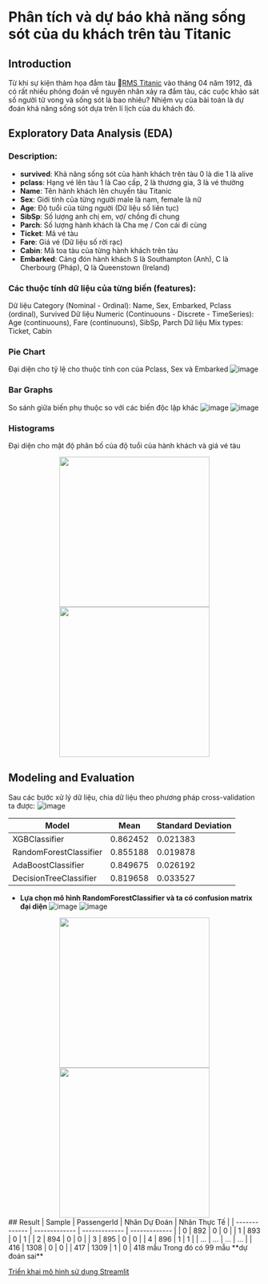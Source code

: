 # Phân tích và dự báo khả năng sống sót của du khách trên tàu Titanic
## Introduction
Từ khi sự kiện thảm họa đắm tàu 🚢[RMS Titanic](https://en.wikipedia.org/wiki/Sinking_of_the_Titanic) vào tháng 04 năm 1912, đã có rất nhiều phỏng đoán về nguyên nhân xảy ra đắm tàu, các cuộc khảo sát số người tử vong và sống sót là bao nhiêu?
Nhiệm vụ của bài toán là dự đoán khả năng sống sót dựa trên lí lịch của du khách đó.
## Exploratory Data Analysis (EDA)
### Description:
- **survived**: Khả năng sống sót của hành khách trên tàu 0 là die 1 là alive <br/>
- **pclass**: Hạng vé lên tàu 1 là Cao cấp, 2 là thương gia, 3 là vé thường <br/>
- **Name**: Tên hành khách lên chuyến tàu Titanic <br/>
- **Sex**: Giới tính của từng người male là nam, female là nữ <br/>
- **Age**: Độ tuổi của từng người (Dữ liệu số liên tục) <br/>
- **SibSp**: Số lượng anh chị em, vợ/ chồng đi chung <br/>
- **Parch**: Số lượng hành khách là Cha mẹ / Con cái đi cùng <br/>
- **Ticket**: Mã vé tàu <br/>
- **Fare**: Giá vé (Dữ liệu số rời rạc) <br/>
- **Cabin**: Mã toa tàu của từng hành khách trên tàu <br/>
- **Embarked**: Cảng đón hành khách S là Southampton (Anh), C là Cherbourg (Pháp), Q là Queenstown (Ireland) <br/>
### Các thuộc tính dữ liệu của từng biến (features):
Dữ liệu Category (Nominal - Ordinal): Name, Sex, Embarked, Pclass (ordinal), Survived
Dữ liệu Numeric (Continuouns - Discrete - TimeSeries): Age (continuouns), Fare (continuouns), SibSp, Parch
Dữ liệu Mix types: Ticket, Cabin
### Pie Chart
Đại diện cho tỷ lệ cho thuộc tính con của Pclass, Sex và Embarked
![image](https://github.com/user-attachments/assets/fd4883ae-f2be-452f-9577-d42e54f7c881)
### Bar Graphs
So sánh giữa biến phụ thuộc so với các biến độc lập khác
![image](https://github.com/user-attachments/assets/394989c1-8e38-449d-813d-15d32b474b8e)
![image](https://github.com/user-attachments/assets/35a9a01f-9c7a-4137-8988-95a9d7d04faf)
### Histograms
Đại diện cho mật độ phân bố của độ tuổi của hành khách và giá vé tàu <br/>
<div align="center">
  <a href="https://github.com/user-attachments/assets/2c0a17e9-aa0c-4862-9f01-b223e92ad2e5">
  <img height=300 src="https://github.com/user-attachments/assets/2c0a17e9-aa0c-4862-9f01-b223e92ad2e5" />
</a>
  <a href="https://github.com/user-attachments/assets/37be7c4a-1c27-4319-bacc-0c2b14b78499">
    <img height=300 src="https://github.com/user-attachments/assets/37be7c4a-1c27-4319-bacc-0c2b14b78499" />
  </a>
</div>

## Modeling and Evaluation
Sau các bước xử lý dữ liệu, chia dữ liệu theo phương pháp cross-validation ta được:
![image](https://github.com/user-attachments/assets/f076d850-7845-4020-86b3-cd048db279aa)

| Model  | Mean | Standard Deviation |
| ------------- | ------------- | ------------- |
| XGBClassifier | 0.862452 | 0.021383 |
| RandomForestClassifier | 0.855188 | 0.019878 |
| AdaBoostClassifier | 0.849675	| 0.026192 |
| DecisionTreeClassifier | 0.819658 | 0.033527 |
* **Lựa chọn mô hình RandomForestClassifier và ta có confusion matrix đại diện**
![image](https://github.com/user-attachments/assets/6c140cc9-b4d0-4a72-9189-aef90732366c)
![image](https://github.com/user-attachments/assets/8d8ce1b1-dab9-41ed-aa72-090f58edf7fa)
<div align="center">
  <a href="https://github.com/user-attachments/assets/2c0a17e9-aa0c-4862-9f01-b223e92ad2e5">
  <img height=300 src="https://github.com/user-attachments/assets/6c140cc9-b4d0-4a72-9189-aef90732366c" />
</a>
  <a href="https://github.com/user-attachments/assets/37be7c4a-1c27-4319-bacc-0c2b14b78499">
    <img height=300 src="https://github.com/user-attachments/assets/8d8ce1b1-dab9-41ed-aa72-090f58edf7fa" />
  </a>
</div>
## Result
| Sample | PassengerId | Nhãn Dự Đoán | Nhãn Thực Tế |
| ------------- | ------------- | ------------- | ------------- |
| 0 |	892 |	0 |	0 |
| 1	| 893 |	0 |	1 |
| 2	| 894 |	0 |	0 |
| 3	| 895 |	0 |	0 |
| 4	| 896 |	1 |	1 |
| ... | ... | ... | ... |
| 416 |	1308 |	0 |	0 |
| 417 | 1309 |	1	| 0 |
418 mẫu
Trong đó có 99 mẫu **dự đoán sai**

[Triển khai mô hình sử dụng Streamlit](https://drive.google.com/file/d/1X3q9Ne4P7tJhKXRQ6Ypt0AYVMr34c4-F/view?usp=drive_link)
